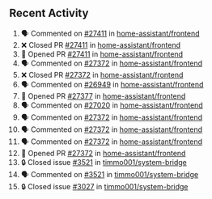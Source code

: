 ## Recent Activity

<!--START_SECTION:activity-->
1. 🗣 Commented on [#27411](https://github.com/home-assistant/frontend/issues/27411) in [home-assistant/frontend](https://github.com/home-assistant/frontend)
2. ❌ Closed PR [#27411](https://github.com/home-assistant/frontend/pull/27411) in [home-assistant/frontend](https://github.com/home-assistant/frontend)
3. 💪 Opened PR [#27411](https://github.com/home-assistant/frontend/pull/27411) in [home-assistant/frontend](https://github.com/home-assistant/frontend)
4. 🗣 Commented on [#27372](https://github.com/home-assistant/frontend/issues/27372) in [home-assistant/frontend](https://github.com/home-assistant/frontend)
5. ❌ Closed PR [#27372](https://github.com/home-assistant/frontend/pull/27372) in [home-assistant/frontend](https://github.com/home-assistant/frontend)
6. 🗣 Commented on [#26949](https://github.com/home-assistant/frontend/issues/26949) in [home-assistant/frontend](https://github.com/home-assistant/frontend)
7. 💪 Opened PR [#27377](https://github.com/home-assistant/frontend/pull/27377) in [home-assistant/frontend](https://github.com/home-assistant/frontend)
8. 🗣 Commented on [#27020](https://github.com/home-assistant/frontend/issues/27020) in [home-assistant/frontend](https://github.com/home-assistant/frontend)
9. 🗣 Commented on [#27372](https://github.com/home-assistant/frontend/issues/27372) in [home-assistant/frontend](https://github.com/home-assistant/frontend)
10. 🗣 Commented on [#27372](https://github.com/home-assistant/frontend/issues/27372) in [home-assistant/frontend](https://github.com/home-assistant/frontend)
11. 🗣 Commented on [#27372](https://github.com/home-assistant/frontend/issues/27372) in [home-assistant/frontend](https://github.com/home-assistant/frontend)
12. 💪 Opened PR [#27372](https://github.com/home-assistant/frontend/pull/27372) in [home-assistant/frontend](https://github.com/home-assistant/frontend)
13. 🔒 Closed issue [#3521](https://github.com/timmo001/system-bridge/issues/3521) in [timmo001/system-bridge](https://github.com/timmo001/system-bridge)
14. 🗣 Commented on [#3521](https://github.com/timmo001/system-bridge/issues/3521) in [timmo001/system-bridge](https://github.com/timmo001/system-bridge)
15. 🔒 Closed issue [#3027](https://github.com/timmo001/system-bridge/issues/3027) in [timmo001/system-bridge](https://github.com/timmo001/system-bridge)
<!--END_SECTION:activity-->
